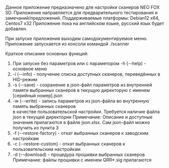 Данное приложение предназначено для настройки сканеров NEO FOX SD.
Приложение направляется для предварительного тестирования и замечаний/предложений.
Поддерживаемые платформы: Debian12 x64, Centos7 x32
Приложение пока на английском языке, русский язык будет добавлен.

При запуске приложения выходим самодокументируемое меню. Приложение запускается из консоли командой ./scanner

Краткое описание основных функций:
1. При запуске без параметров или с параметором -h (--help) - основное меню
2. -i (--info) - получение списка доступных сканеров, переведённых в HID-режим
3. -s (--save) - сохранение в json-файл параметров из внутренней памяти выбранных сканеров
                 в текущую директорую с именем [серийный номер].json
4. -w (--write) - запись параметров из json-файла во внутренную память выбранных сканеров  
                  в качестве пользовательской настройки. Требуется наличие файла json в текущей директории
    Примечание: Описание и доступные значения прилагаются в файле json.xlsx. Сам json-файл
                можно получить из пункта 3
5. -f (--restore-factory) - откат выбранных сканеров к заводским настройкам
6. -c (--restore-custom) - откат выбранных сканеров к пользовательским настройкам
7. -d (--download) - процедура прошивки выбранных сканеров
    Примечание: файлы прошивки с именем QRR*.sig прилагаются